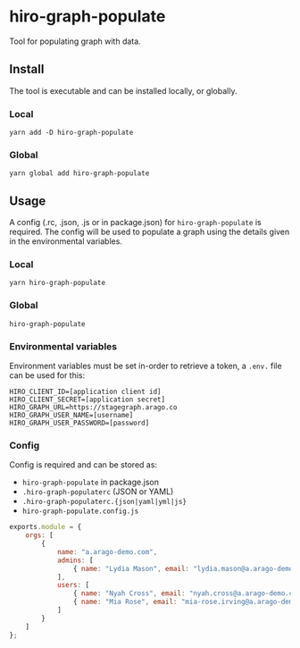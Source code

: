 # hiro-graph-populate

Tool for populating graph with data.

## Install

The tool is executable and can be installed locally, or globally.

### Local

`yarn add -D hiro-graph-populate`

### Global

`yarn global add hiro-graph-populate`

## Usage

A config (.rc, .json, .js or in package.json) for `hiro-graph-populate` is required.
The config will be used to populate a graph using the details given in the environmental variables.

### Local

`yarn hiro-graph-populate`

### Global

`hiro-graph-populate`

### Environmental variables

Environment variables must be set in-order to retrieve a token, a `.env.` file can be used for this:

```env
HIRO_CLIENT_ID=[application client id]
HIRO_CLIENT_SECRET=[application secret]
HIRO_GRAPH_URL=https://stagegraph.arago.co
HIRO_GRAPH_USER_NAME=[username]
HIRO_GRAPH_USER_PASSWORD=[password]
```

### Config

Config is required and can be stored as:

-   `hiro-graph-populate` in package.json
-   `.hiro-graph-populaterc` (JSON or YAML)
-   `.hiro-graph-populaterc.{json|yaml|yml|js}`
-   `hiro-graph-populate.config.js`

```js
exports.module = {
    orgs: [
        {
            name: "a.arago-demo.com",
            admins: [
                { name: "Lydia Mason", email: "lydia.mason@a.arago-demo.com" }
            ],
            users: [
                { name: "Nyah Cross", email: "nyah.cross@a.arago-demo.com" },
                { name: "Mia Rose", email: "mia-rose.irving@a.arago-demo.com" }
            ]
        }
    ]
};
```
